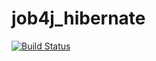 # job4j_hibernate

                                                                                                                                      
[![Build Status](https://app.travis-ci.com/DlNZzz/job4j_hibernate.svg?branch=main)](https://app.travis-ci.com/DlNZzz/job4j_hibernate)




